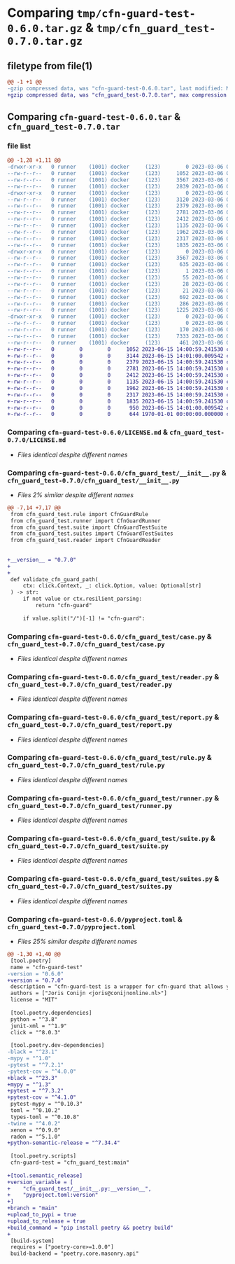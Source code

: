 # Comparing `tmp/cfn-guard-test-0.6.0.tar.gz` & `tmp/cfn_guard_test-0.7.0.tar.gz`

## filetype from file(1)

```diff
@@ -1 +1 @@
-gzip compressed data, was "cfn-guard-test-0.6.0.tar", last modified: Mon Mar  6 09:30:36 2023, max compression
+gzip compressed data, was "cfn_guard_test-0.7.0.tar", max compression
```

## Comparing `cfn-guard-test-0.6.0.tar` & `cfn_guard_test-0.7.0.tar`

### file list

```diff
@@ -1,28 +1,11 @@
-drwxr-xr-x   0 runner    (1001) docker     (123)        0 2023-03-06 09:30:36.614240 cfn-guard-test-0.6.0/
--rw-r--r--   0 runner    (1001) docker     (123)     1052 2023-03-06 09:30:04.000000 cfn-guard-test-0.6.0/LICENSE.md
--rw-r--r--   0 runner    (1001) docker     (123)     3567 2023-03-06 09:30:36.614240 cfn-guard-test-0.6.0/PKG-INFO
--rw-r--r--   0 runner    (1001) docker     (123)     2839 2023-03-06 09:30:04.000000 cfn-guard-test-0.6.0/README.md
-drwxr-xr-x   0 runner    (1001) docker     (123)        0 2023-03-06 09:30:36.614240 cfn-guard-test-0.6.0/cfn_guard_test/
--rw-r--r--   0 runner    (1001) docker     (123)     3120 2023-03-06 09:30:04.000000 cfn-guard-test-0.6.0/cfn_guard_test/__init__.py
--rw-r--r--   0 runner    (1001) docker     (123)     2379 2023-03-06 09:30:04.000000 cfn-guard-test-0.6.0/cfn_guard_test/case.py
--rw-r--r--   0 runner    (1001) docker     (123)     2781 2023-03-06 09:30:04.000000 cfn-guard-test-0.6.0/cfn_guard_test/reader.py
--rw-r--r--   0 runner    (1001) docker     (123)     2412 2023-03-06 09:30:04.000000 cfn-guard-test-0.6.0/cfn_guard_test/report.py
--rw-r--r--   0 runner    (1001) docker     (123)     1135 2023-03-06 09:30:04.000000 cfn-guard-test-0.6.0/cfn_guard_test/rule.py
--rw-r--r--   0 runner    (1001) docker     (123)     1962 2023-03-06 09:30:04.000000 cfn-guard-test-0.6.0/cfn_guard_test/runner.py
--rw-r--r--   0 runner    (1001) docker     (123)     2317 2023-03-06 09:30:04.000000 cfn-guard-test-0.6.0/cfn_guard_test/suite.py
--rw-r--r--   0 runner    (1001) docker     (123)     1835 2023-03-06 09:30:04.000000 cfn-guard-test-0.6.0/cfn_guard_test/suites.py
-drwxr-xr-x   0 runner    (1001) docker     (123)        0 2023-03-06 09:30:36.614240 cfn-guard-test-0.6.0/cfn_guard_test.egg-info/
--rw-r--r--   0 runner    (1001) docker     (123)     3567 2023-03-06 09:30:36.000000 cfn-guard-test-0.6.0/cfn_guard_test.egg-info/PKG-INFO
--rw-r--r--   0 runner    (1001) docker     (123)      635 2023-03-06 09:30:36.000000 cfn-guard-test-0.6.0/cfn_guard_test.egg-info/SOURCES.txt
--rw-r--r--   0 runner    (1001) docker     (123)        1 2023-03-06 09:30:36.000000 cfn-guard-test-0.6.0/cfn_guard_test.egg-info/dependency_links.txt
--rw-r--r--   0 runner    (1001) docker     (123)       55 2023-03-06 09:30:36.000000 cfn-guard-test-0.6.0/cfn_guard_test.egg-info/entry_points.txt
--rw-r--r--   0 runner    (1001) docker     (123)       28 2023-03-06 09:30:36.000000 cfn-guard-test-0.6.0/cfn_guard_test.egg-info/requires.txt
--rw-r--r--   0 runner    (1001) docker     (123)       21 2023-03-06 09:30:36.000000 cfn-guard-test-0.6.0/cfn_guard_test.egg-info/top_level.txt
--rw-r--r--   0 runner    (1001) docker     (123)      692 2023-03-06 09:30:04.000000 cfn-guard-test-0.6.0/pyproject.toml
--rw-r--r--   0 runner    (1001) docker     (123)      286 2023-03-06 09:30:36.614240 cfn-guard-test-0.6.0/setup.cfg
--rw-r--r--   0 runner    (1001) docker     (123)     1225 2023-03-06 09:30:04.000000 cfn-guard-test-0.6.0/setup.py
-drwxr-xr-x   0 runner    (1001) docker     (123)        0 2023-03-06 09:30:36.614240 cfn-guard-test-0.6.0/tests/
--rw-r--r--   0 runner    (1001) docker     (123)        0 2023-03-06 09:30:04.000000 cfn-guard-test-0.6.0/tests/__init__.py
--rw-r--r--   0 runner    (1001) docker     (123)      170 2023-03-06 09:30:04.000000 cfn-guard-test-0.6.0/tests/conftest.py
--rw-r--r--   0 runner    (1001) docker     (123)     7333 2023-03-06 09:30:04.000000 cfn-guard-test-0.6.0/tests/test_command.py
--rw-r--r--   0 runner    (1001) docker     (123)      461 2023-03-06 09:30:04.000000 cfn-guard-test-0.6.0/tests/test_custom_set.py
+-rw-r--r--   0        0        0     1052 2023-06-15 14:00:59.241530 cfn_guard_test-0.7.0/LICENSE.md
+-rw-r--r--   0        0        0     3144 2023-06-15 14:01:00.009542 cfn_guard_test-0.7.0/cfn_guard_test/__init__.py
+-rw-r--r--   0        0        0     2379 2023-06-15 14:00:59.241530 cfn_guard_test-0.7.0/cfn_guard_test/case.py
+-rw-r--r--   0        0        0     2781 2023-06-15 14:00:59.241530 cfn_guard_test-0.7.0/cfn_guard_test/reader.py
+-rw-r--r--   0        0        0     2412 2023-06-15 14:00:59.241530 cfn_guard_test-0.7.0/cfn_guard_test/report.py
+-rw-r--r--   0        0        0     1135 2023-06-15 14:00:59.241530 cfn_guard_test-0.7.0/cfn_guard_test/rule.py
+-rw-r--r--   0        0        0     1962 2023-06-15 14:00:59.241530 cfn_guard_test-0.7.0/cfn_guard_test/runner.py
+-rw-r--r--   0        0        0     2317 2023-06-15 14:00:59.241530 cfn_guard_test-0.7.0/cfn_guard_test/suite.py
+-rw-r--r--   0        0        0     1835 2023-06-15 14:00:59.241530 cfn_guard_test-0.7.0/cfn_guard_test/suites.py
+-rw-r--r--   0        0        0      950 2023-06-15 14:01:00.009542 cfn_guard_test-0.7.0/pyproject.toml
+-rw-r--r--   0        0        0      644 1970-01-01 00:00:00.000000 cfn_guard_test-0.7.0/PKG-INFO
```

### Comparing `cfn-guard-test-0.6.0/LICENSE.md` & `cfn_guard_test-0.7.0/LICENSE.md`

 * *Files identical despite different names*

### Comparing `cfn-guard-test-0.6.0/cfn_guard_test/__init__.py` & `cfn_guard_test-0.7.0/cfn_guard_test/__init__.py`

 * *Files 2% similar despite different names*

```diff
@@ -7,14 +7,17 @@
 from cfn_guard_test.rule import CfnGuardRule
 from cfn_guard_test.runner import CfnGuardRunner
 from cfn_guard_test.suite import CfnGuardTestSuite
 from cfn_guard_test.suites import CfnGuardTestSuites
 from cfn_guard_test.reader import CfnGuardReader
 
 
+__version__ = "0.7.0"
+
+
 def validate_cfn_guard_path(
     ctx: click.Context, _: click.Option, value: Optional[str]
 ) -> str:
     if not value or ctx.resilient_parsing:
         return "cfn-guard"
 
     if value.split("/")[-1] != "cfn-guard":
```

### Comparing `cfn-guard-test-0.6.0/cfn_guard_test/case.py` & `cfn_guard_test-0.7.0/cfn_guard_test/case.py`

 * *Files identical despite different names*

### Comparing `cfn-guard-test-0.6.0/cfn_guard_test/reader.py` & `cfn_guard_test-0.7.0/cfn_guard_test/reader.py`

 * *Files identical despite different names*

### Comparing `cfn-guard-test-0.6.0/cfn_guard_test/report.py` & `cfn_guard_test-0.7.0/cfn_guard_test/report.py`

 * *Files identical despite different names*

### Comparing `cfn-guard-test-0.6.0/cfn_guard_test/rule.py` & `cfn_guard_test-0.7.0/cfn_guard_test/rule.py`

 * *Files identical despite different names*

### Comparing `cfn-guard-test-0.6.0/cfn_guard_test/runner.py` & `cfn_guard_test-0.7.0/cfn_guard_test/runner.py`

 * *Files identical despite different names*

### Comparing `cfn-guard-test-0.6.0/cfn_guard_test/suite.py` & `cfn_guard_test-0.7.0/cfn_guard_test/suite.py`

 * *Files identical despite different names*

### Comparing `cfn-guard-test-0.6.0/cfn_guard_test/suites.py` & `cfn_guard_test-0.7.0/cfn_guard_test/suites.py`

 * *Files identical despite different names*

### Comparing `cfn-guard-test-0.6.0/pyproject.toml` & `cfn_guard_test-0.7.0/pyproject.toml`

 * *Files 25% similar despite different names*

```diff
@@ -1,30 +1,40 @@
 [tool.poetry]
 name = "cfn-guard-test"
-version = "0.6.0"
+version = "0.7.0"
 description = "cfn-guard-test is a wrapper for cfn-guard that allows you to run unit tests for your cfn-guard rules."
 authors = ["Joris Conijn <joris@conijnonline.nl>"]
 license = "MIT"
 
 [tool.poetry.dependencies]
 python = "^3.8"
 junit-xml = "^1.9"
 click = "^8.0.3"
 
 [tool.poetry.dev-dependencies]
-black = "^23.1"
-mypy = "^1.0"
-pytest = "^7.2.1"
-pytest-cov = "^4.0.0"
+black = "^23.3"
+mypy = "^1.3"
+pytest = "^7.3.2"
+pytest-cov = "^4.1.0"
 pytest-mypy = "^0.10.3"
 toml = "^0.10.2"
 types-toml = "^0.10.8"
-twine = "^4.0.2"
 xenon = "^0.9.0"
 radon = "^5.1.0"
+python-semantic-release = "^7.34.4"
 
 [tool.poetry.scripts]
 cfn-guard-test = "cfn_guard_test:main"
 
+[tool.semantic_release]
+version_variable = [
+    "cfn_guard_test/__init__.py:__version__",
+    "pyproject.toml:version"
+]
+branch = "main"
+upload_to_pypi = true
+upload_to_release = true
+build_command = "pip install poetry && poetry build"
+
 [build-system]
 requires = ["poetry-core>=1.0.0"]
 build-backend = "poetry.core.masonry.api"
```


